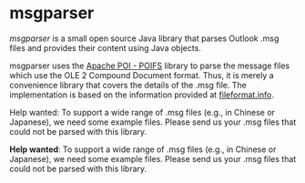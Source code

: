 # msgparser
*msgparser* is a small open source Java library that parses Outlook .msg files and provides their content using Java objects.

msgparser uses the [Apache POI - POIFS](http://poi.apache.org/poifs/) library to parse the message files which use the OLE 2 Compound Document format. Thus, it is merely a convenience library that covers the details of the .msg file. The implementation is based on the information provided at [fileformat.info](http://www.fileformat.info/format/outlookmsg/). 

Help wanted: To support a wide range of .msg files (e.g., in Chinese or Japanese), we need some example files. Please send us your .msg files that could not be parsed with this library.

**Help wanted**: To support a wide range of .msg files (e.g., in Chinese or Japanese), we need some example files. Please send us your .msg files that could not be parsed with this library.

